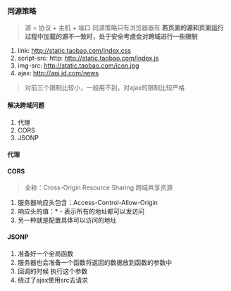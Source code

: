 ### 同源策略
> 源 = 协议 + 主机 + 端口
> 同源策略只有浏览器器有
**若页面的源和页面运行过程中加载的源不一致时，处于安全考虑会对跨域进行一些限制**
1. link: http://static.taobao.com/index.css
2. script-src: http: http://static.taobao.com/index.js
3. img-src: http://static.taobao.com/icon.jpg
4. ajax: http://api.jd.com/news
> 对前三个限制比较小，一般用不到，对ajax的限制比较严格

#### 解决跨域问题
1. 代理
2. CORS
3. JSONP

#### 代理

#### CORS
> 全称：Cross-Origin Resource Sharing 跨域共享资源
1. 服务器响应头包含：Access-Control-Allow-Origin
2. 响应头的值：* - 表示所有的地址都可以发访问
3. 另一种就是配置具体可以访问的地址

#### JSONP
1. 准备好一个全局函数
2. 服务器也会准备一个函数将返回的数据放到函数的参数中
3. 回调的时候 执行这个参数
4. 绕过了ajax使用src去请求
